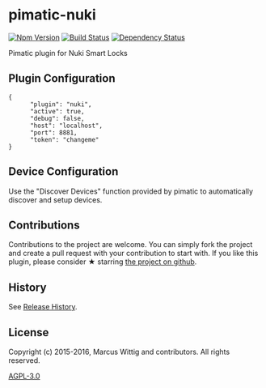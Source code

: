 # pimatic-nuki

[![Npm Version](https://badge.fury.io/js/pimatic-nuki.svg)](http://badge.fury.io/js/pimatic-nuki)
[![Build Status](https://travis-ci.org/mwittig/pimatic-nuki.svg?branch=master)](https://travis-ci.org/mwittig/pimatic-nuki)
[![Dependency Status](https://david-dm.org/mwittig/pimatic-nuki.svg)](https://david-dm.org/mwittig/pimatic-nuki)

Pimatic plugin for Nuki Smart Locks

## Plugin Configuration

    {
          "plugin": "nuki",
          "active": true,
          "debug": false,
          "host": "localhost",
          "port": 8881,
          "token": "changeme"
    }

## Device Configuration

Use the "Discover Devices" function provided by pimatic to automatically discover and setup devices.

## Contributions

Contributions to the project are  welcome. You can simply fork the project and create a pull request with 
your contribution to start with. If you like this plugin, please consider &#x2605; starring 
[the project on github](https://github.com/mwittig/pimatic-nuki).

## History

See [Release History](https://github.com/mwittig/pimatic-nuki/blob/master/HISTORY.md).

## License 

Copyright (c) 2015-2016, Marcus Wittig and contributors. All rights reserved.

[AGPL-3.0](https://github.com/mwittig/pimatic-nuki/blob/master/LICENSE)
